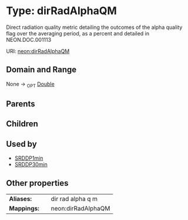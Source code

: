 
# Type: dirRadAlphaQM


Direct radiation quality metric detailing the outcomes of the alpha quality flag over the averaging period, as a percent and detailed in NEON.DOC.001113

URI: [neon:dirRadAlphaQM](https://data.neonscience.org/dirRadAlphaQM)


## Domain and Range

None ->  <sub>OPT</sub> [Double](types/Double.md)

## Parents


## Children


## Used by

 * [SRDDP1min](SRDDP1min.md)
 * [SRDDP30min](SRDDP30min.md)

## Other properties

|  |  |  |
| --- | --- | --- |
| **Aliases:** | | dir rad alpha q m |
| **Mappings:** | | neon:dirRadAlphaQM |

